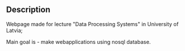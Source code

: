 ## Description

Webpage made for lecture "Data Processing Systems" in University of Latvia;

Main goal is - make webapplications using nosql database.
